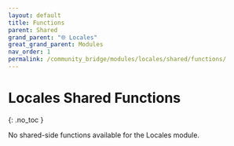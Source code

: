```yaml
---
layout: default
title: Functions
parent: Shared
grand_parent: "🌐 Locales"
great_grand_parent: Modules
nav_order: 1
permalink: /community_bridge/modules/locales/shared/functions/
---
```


# Locales Shared Functions
{: .no_toc }

No shared-side functions available for the Locales module.
